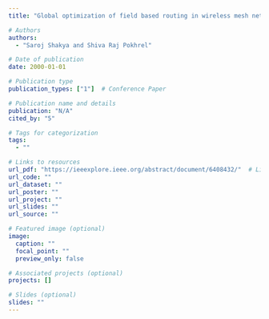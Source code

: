 ```yaml
---
title: "Global optimization of field based routing in wireless mesh network (GOFBR-WMN)"

# Authors
authors:
  - "Saroj Shakya and Shiva Raj Pokhrel"

# Date of publication
date: 2000-01-01

# Publication type
publication_types: ["1"]  # Conference Paper

# Publication name and details
publication: "N/A"
cited_by: "5"

# Tags for categorization
tags:
  - ""

# Links to resources
url_pdf: "https://ieeexplore.ieee.org/abstract/document/6408432/"  # Link to the resource
url_code: ""
url_dataset: ""
url_poster: ""
url_project: ""
url_slides: ""
url_source: ""

# Featured image (optional)
image:
  caption: ""
  focal_point: ""
  preview_only: false

# Associated projects (optional)
projects: []

# Slides (optional)
slides: ""
---
```

